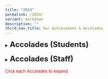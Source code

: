 ```yaml
---
title: "2024"
permalink: /2024/
variant: markdown
description: ""
third_nav_title: Our Achievement & Accolades
---
```

<details><summary><span style="font-size: 18pt;"><b>Accolades (Students)</b></span></summary>
<h5>2024 Singapore Primary Science Olympiad</h5>
<span style="font-size: 10pt;">
<span style="color:blue;">•</span><b>Merit (Individual)</b><br>
-Arissa Low En Ling – 5 Diligence<br>
-Edward Widjaya – 5 Diligence<br>
-Lee Shao Hong Ethan – 5 Diligence<br>
-Lee Shu En – 5 Diligence<br>
-Zeng Shuhui Zofia – 5 Diligence<br>
-Zhang Jianran – 5 Diligence<br>
-Liu Yi – 5 Respect<br>
-Loh Yong Rui – 5 Respect<br>
-Xu Xiuhan – 5 Respect<br>
-Zhou Yunjia – 5 Respect<br>
<span style="color:blue;">•</span><b>Silver (Individual)</b><br>
Chong Yi Yan – 5 Respect<br>
Zhang Zicheng – 5 Respect<br>
<span style="color:blue;">•</span><b>Gold (Individual)</b><br>
-Pradyun Janakiraman – 5 Respect</span><br>
<h5>(e)-Rama Dikir Barat Competition organised by the Singapore Dikir Barat Federation &amp; Malay Language Council, Singapore</h5>
<span style="font-size: 10pt;">
<span style="color:blue;">•</span><b>Awarded 2nd place in the Awak-Awak Challenge </b><br>
<i>Click <a style="text-decoration: none" href="https://www.lakesidepri.moe.edu.sg/erama-dikir-barat-competition/">here</a> to learn more about our achievements</i></span><br>
	
<h5>2024 Campus Super Reading Star Competition by Committee to Promote Chinese Language Learning (CPCLL)</h5>
<span style="font-size: 10pt;">
<span style="color:blue;">•</span><b>Excellence Award</b><br>
-Wu Jiajing - 1 Integrity<br>
<i>Click <a style="text-decoration: none" href="https://www.lakesidepri.moe.edu.sg/campus-super-reading-star-competition/">here</a> to learn more about our achievements</i></span><br>
	
<h5>Bharathiyar Vizha 2024 Literacy Competition</h5>
<span style="font-size: 10pt;">
<span style="color:blue;">•</span><b>Motivational trophy &amp; Certificate</b><br>
-Shanmugam Anbarasi - 1 Respect<br>
-Ilamurugu Subramanian Saidhakshin - 5 Respect<br>
-Pradyun Janakiraman - 5 Respect</span><br>
	
<h5>Orienteering Competition (Scouts)</h5>
<span style="font-size: 10pt;">
<span style="color:blue;">•</span><b>Gold Award - Area</b><br>
-Mohamad Roskhairunnas Bin Mohamad Roskamil - 6B<br>
-Nur Fitri Ariana Binte Bunyamin - 6A<br>
-Tan Shao Zhe, Ethan - 5 Respect<br>
-Adam Rizqi Bin Eddy Aizai - 4G</span><br>
	
<h5>Campcraft Competition (Scouts)</h5>
<span style="font-size: 10pt;">
<span style="color:blue;">•</span><b>Gold Award - Area</b><br>
-Heng Ming Hao - 6E<br>
-Muhammad Raug Bin Mohamed Rezal - 6D<br>
-Tan Hong Rui, Jayden - 5 Respect<br>
-Kalishwaran Raam Gyankailash - 5 Integrity</span><br>
	
<h5>KOM Competition (Knowledge of Movement) (Scouts)</h5>
<span style="font-size: 10pt;">
<span style="color:blue;">•</span><b>First - Area</b><br>
-Mohamad Roskhairunnas Bin Mohamad Roskamil - 6B<br>
-Tan Wan Rui Abby - 6B<br>
-Kaliswaran Raam Gyankailash - 5 Integrity<br>
-Ding Wan Xin - 4F<br><br>
<span style="color:blue;">•</span><b>First - Area</b><br>
-Nur Fitri Ariana Binte Bunyamin - 6A<br>
-Lee Yun Yun, Samantha - 6D<br>
-Muhammad Firdhaus Bin Ummor - 4D<br>
-Chew Wen Yi Nora - 4B</span><br>
	
<h5>West Area Cub Scout Leadership Camp (CSLC) (Scouts)</h5>
<span style="font-size: 10pt;">
<span style="color:blue;">•</span><b>Best Sixer</b><br>
-Nur Insyirah Binte Norkhisham - 4B</span><br>
	
<h5>Pei Hwa Hackathon 2024 (Infocomm Club)</h5>
<span style="font-size: 10pt;">
<span style="color:blue;">•</span><b>Certificate of Participation</b><br>
-Logan Pang Ding Jun - 4D<br>
-Caleb G Knight Bennet - 4F<br>
-Benjamin Theo Gultom - 4G<br>
-Kevin Yong Kai Wen - 4Gy</span><br>
	
<h5>National School Games</h5>
<table style="border: 1px solid rgb(42, 42, 42); width: 773px;"><tbody>
<tr>
<td width="208" style="padding: 8px; text-align: center; border: 1px solid rgb(42, 42, 42);"><b>Event</b></td>
<td width="208" style="padding: 8px; text-align: center; border: 1px solid rgb(42, 42, 42);"><b>Division</b></td>
<td width="208" style="padding: 8px; text-align: center; border: 1px solid rgb(42, 42, 42);"><b>Position</b></td></tr>
	
<tr>
<td rowspan="4" width="208" style="padding: 8px; text-align: center; vertical-align: middle; border: 1px solid rgb(42, 42, 42);">Volleyball</td>
<td width="208" style="padding: 8px; text-align: center; border: 1px solid rgb(42, 42, 42);">Seniors Girls</td>
<td width="208" style="padding: 8px; text-align: center; border: 1px solid rgb(42, 42, 42);">8th place - League 1</td></tr>
<tr>
<td width="208" style="padding: 8px; text-align: center; border: 1px solid rgb(42, 42, 42);">Seniors Boys</td>
<td width="208" style="padding: 8px; text-align: center; border: 1px solid rgb(42, 42, 42);">6th place - League 2</td></tr>
<tr>
<td width="208" style="padding: 8px; text-align: center; border: 1px solid rgb(42, 42, 42);">Juniors Girls</td>
<td width="208" style="padding: 8px; text-align: center; border: 1px solid rgb(42, 42, 42);">4th place - Tier 2</td></tr>
<tr>
<td width="208" style="padding: 8px; text-align: center; border: 1px solid rgb(42, 42, 42);">Juniors Boys</td>
<td width="208" style="padding: 8px; text-align: center; border: 1px solid rgb(42, 42, 42);">5th place - Tier 2</td></tr>
	
<tr>
<td rowspan="2" width="208" style="padding: 8px; text-align: center; vertical-align: middle; border: 1px solid rgb(42, 42, 42);">Rope Skipping</td>
<td rowspan="2" width="208" style="padding: 8px; text-align: center; vertical-align: middle; border: 1px solid rgb(42, 42, 42);">Seniors Boys</td>
<td width="208" style="padding: 8px; text-align: center; border: 1px solid rgb(42, 42, 42);"><span style="font-size: 10pt;"><span style="color:blue;">•</span>2nd Position - Individual Double Under<br>
-Teo Zi Yang, Xalan - 6D<br>
<span style="color:blue;">•</span>7th Position - Individual Double Under<br>
-Chua Zhen Wei - 6C</span></td></tr>
<tr>
<td width="208" style="padding: 8px; text-align: center; border: 1px solid rgb(42, 42, 42);">4th place - Speed Relay</td></tr>
	
<tr>
<td width="208" style="padding: 8px; text-align: center; vertical-align: middle; border: 1px solid rgb(42, 42, 42);">Football</td>
<td width="208" style="padding: 8px; text-align: center; vertical-align: middle; border: 1px solid rgb(42, 42, 42);">Seniors Boys</td>
<td width="208" style="padding: 8px; text-align: center; border: 1px solid rgb(42, 42, 42);">5th place - League 4 Quarterfinal Round</td></tr>
	
<tr>
<td rowspan="2" width="208" style="padding: 8px; text-align: center; vertical-align: middle; border: 1px solid rgb(42, 42, 42);">Wushu</td>
<td width="208" style="padding: 8px; text-align: center; vertical-align: middle; border: 1px solid rgb(42, 42, 42);">Seniors Boys</td>
<td width="208" style="padding: 8px; text-align: center; border: 1px solid rgb(42, 42, 42);"><span style="font-size: 10pt;">
<span style="color:blue;">•</span>5th place - 5 Duan Broadsword<br>
<span style="color:blue;">•</span>5th place - 4 Duan Cudgel<br>
-Loh Yong Jie - 6F</span></td></tr>
<tr>
<td width="208" style="padding: 8px; text-align: center; vertical-align: middle; border: 1px solid rgb(42, 42, 42);">Juniors Boys</td>
<td width="208" style="padding: 8px; text-align: center; border: 1px solid rgb(42, 42, 42);"><span style="font-size: 10pt;">
<span style="color:blue;">•</span>3rd place - 24 Style Taijiquan<br>
<span style="color:blue;">•</span>1st place - 42 Style Taijijian<br>
<span style="color:blue;">•</span>2nd place - 1st International Spear<br>
-Charlayne Chiang - 5 Responsibility</span></td></tr>
	
<tr>
<td width="208" style="padding: 8px; text-align: center; vertical-align: middle; border: 1px solid rgb(42, 42, 42);">Taekwondo</td>
<td width="208" style="padding: 8px; text-align: center; vertical-align: middle; border: 1px solid rgb(42, 42, 42);">Juniors Girls</td>
<td width="208" style="padding: 8px; text-align: center; border: 1px solid rgb(42, 42, 42);"><span style="font-size: 10pt;">
<span style="color:blue;">•</span>5th place - Poomsae Individual Red 1<br>
-Lam Shi Yuan Guliana Star - 4G</span></td></tr>
	
<tr>
<td width="208" style="padding: 8px; text-align: center; vertical-align: middle; border: 1px solid rgb(42, 42, 42);">Gymnastics</td>
<td width="208" style="padding: 8px; text-align: center; vertical-align: middle; border: 1px solid rgb(42, 42, 42);">Seniors Girls</td>
<td width="208" style="padding: 8px; text-align: center; border: 1px solid rgb(42, 42, 42);"><span style="font-size: 10pt;">
<span style="color:blue;">•</span>Bronze (5th place) - Balance Beam<br>
<span style="color:blue;">•</span>Bronze (6th place) - Floor Exercise<br>
-Blossom Ling - 5 Respect</span></td></tr>
	
<tr>
<td rowspan="4" width="208" style="padding: 8px; text-align: center; vertical-align: middle; border: 1px solid rgb(42, 42, 42);">Shuqun Orienteering Race</td>
<td width="208" style="padding: 8px; text-align: center; vertical-align: middle; border: 1px solid rgb(42, 42, 42);">Seniors Girls</td>
<td width="208" style="padding: 8px; text-align: center; border: 1px solid rgb(42, 42, 42);"><span style="font-size: 10pt;">
<span style="color:blue;">•</span>1st place<br>
-Lim Ree Yee - 6F<br>
-Lim Xuan Xuan Doris - 5 Confidence</span></td></tr>
<tr>
<td width="208" style="padding: 8px; text-align: center; vertical-align: middle; border: 1px solid rgb(42, 42, 42);">Juniors Girls</td>
<td width="208" style="padding: 8px; text-align: center; border: 1px solid rgb(42, 42, 42);"><span style="font-size: 10pt;">
<span style="color:blue;">•</span>5th place<br>
-Crystal Angel Francis Xavier  - 4E<br>
-Caylin Wong Yu Yarn - 3 Perseverance</span></td></tr>
<tr>
<td width="208" style="padding: 8px; text-align: center; vertical-align: middle; border: 1px solid rgb(42, 42, 42);">Seniors Boys</td>
<td width="208" style="padding: 8px; text-align: center; border: 1px solid rgb(42, 42, 42);"><span style="font-size: 10pt;">
<span style="color:blue;">•</span>1st place<br>
-Callum Wong Joon Thang - 6F<br>
-Gareth Chua Shao Feng - 5 Responsibility<br>
<span style="color:blue;">•</span>2nd place<br>
-Loh Yong Rui - 5 Respect<br>
-Ryan Yang Kai Le - 5 Diligence</span></td></tr>
<tr>
<td width="208" style="padding: 8px; text-align: center; vertical-align: middle; border: 1px solid rgb(42, 42, 42);">Juniors Boys</td>
<td width="208" style="padding: 8px; text-align: center; border: 1px solid rgb(42, 42, 42);"><span style="font-size: 10pt;">
<span style="color:blue;">•</span>3rd place<br>
-Leong Hao Ming Lucas - 4C<br>
-Yang Jun Jie - 4B</span></td></tr>
	
<tr>
<td width="208" style="padding: 8px; text-align: center; vertical-align: middle; border: 1px solid rgb(42, 42, 42);">Sailing</td>
<td width="208" style="padding: 8px; text-align: center; vertical-align: middle; border: 1px solid rgb(42, 42, 42);">Seniors Boys</td>
<td width="208" style="padding: 8px; text-align: center; border: 1px solid rgb(42, 42, 42);"><span style="font-size: 10pt;">
<span style="color:blue;">•</span>18th place<br>
-Callum Wong Joon Thang - 6F</span></td></tr>
	
</tbody></table>
	
<h5>Malay Language TeeVers Competition (Pertandingan TeeVers)</h5>
<span style="font-size: 10pt;">
<span style="color:blue;">•</span><b>2nd place - Primary category</b><br>
-Halyza Arabelle Thomas - 5 Diligence<br>
-Eizz Fazwafiy Bin Muhammad Fazli - 5 Diligence<br><br>
<i>Click <a style="text-decoration: none" href="https://www.lakesidepri.moe.edu.sg/malay-language-teevers-competition-pertandingan-teevers/">here</a> to learn more about our achievements</i></span><br>
	
<h5>'Our Mother Tongues as Living Languages' – MTLS Challenge 2024</h5>
<span style="font-size: 10pt;">
<span style="color:blue;">•</span><b>Selected as one of this year's winning entries - Primary category</b><br>
-Senthil Kumar Jeevitha - 3 Perseverance<br>
-Hanna Nayra Maryssa Binte Muhammad Razif Ariff - 3 Diligence<br>
-Shayaan Haqqi Bin Shafiq - 3 Diligence<br>
-Hirva Charan - 3 Respect<br>
-Chai Chang Sheng - 3 Perseverance<br>
-Lin Xin Yang- 3 Perseverance<br>
-Kwan Zeon Jyu Kingsley - 3 Perseverance</span><br>
	
<h5>Our Schools, Our Stories’ 2024 Photo &amp; Video Contest</h5>
<span style="font-size: 10pt;">
<span style="color:blue;">•</span><b>Honourable Mention - Junior category (World of Possibilities theme):</b><br>
-Wong Lik Shun Max - 5 Diligence<br>
-Pranavika Nehru - 5 Perseverance<br>
-Leong Rui Zhe - 5 Respect</span><br>
	
<h5>National Creative Poem Writing Competition (Chinese Language)</h5>
<span style="font-size: 10pt;">
<span style="color:blue;">•</span><b>Distinction Award:</b><br>
-Qin ZiXuan Victor - 4F<br>
-Tan Jing Zhong Eldred - 4G<br>
-Yong Yi Lu - 6E</span><br>
	
<h5>28th National Primary Schools cum 15th Singapore-Malaysia-Brunei On-The-Spot Chinese Creative Essay Writing Competition</h5>
<span style="font-size: 10pt;">
<span style="color:blue;">•</span><b>Distinction Award:</b><br>
-Chong Qi Yan - 5 Respect</span><br>

<h5>ML Teevers Competition (Pertandingan Teevers)</h5>
<span style="font-size: 10pt;">
<span style="color:blue;">•</span><b>2nd place in the Primary Category:</b><br>
-Eizz Fazwafiy Bin Muhammad Fazli - 5 Diligence<br>
-Halyza Arabelle Thomas - 5 Diligence</span><br>
	
<h5>Visual Spatial Mathlympics 2024 </h5>
<span style="font-size: 10pt;">
<span style="color:blue;">•</span><b>Bronze (individual):</b><br>
-Emily Ng Min Qi - 6E <br>
-Jocelyn Lau Bee Yee - 6E <br>
-Lim Ming You - 6F <br>
-Quek Su En, Adalia - 6F<br>
<span style="color:blue;">•</span><b>Silver (individual):</b><br> 
-Feng Yanbo - 6F</span><br>
	
<h5>7th National Text Recital Competition</h5>
<span style="font-size: 10pt;">
	<span style="color:blue;">•</span><b>Silver Award (Group):</b><br>
-Shao Qingxi - 3 Respect<br>
-Emma See Xi Ern - 3 Perseverance<br>
-Lin Xin Yang - 3 Perseverance<br>
<span style="color:blue;">•</span><b>Bronze Awards (Group):</b><br> 
-Huan Zizhou - 4F<br>
-Tan Jing Zhong Eldred - 4G</span><br>
	
<h5>Singapore Youth Festival (SYF)</h5>
<table style="border: 1px solid rgb(42, 42, 42); width: 773px;"><tbody>
<tr>
<td width="208" style="padding: 8px; text-align: center; border: 1px solid rgb(42, 42, 42);"><b>Synopsis</b></td>
<td width="208" style="padding: 8px; text-align: center; border: 1px solid rgb(42, 42, 42);"><b>SYF AP Event</b></td>
<td width="208" class="" style="padding: 8px; text-align: center; border: 1px solid rgb(42, 42, 42);"><b>Results</b></td></tr>
<tr>
<td rowspan="7" width="208" style="padding: 8px; text-align: center; vertical-align: middle; border: 1px solid rgb(42, 42, 42);">The Singapore Youth Festival (SYF) is an annual event organised by the Arts
Education Branch, Ministry of Education that celebrates the vitality of our youth and diverse talents in arts. This year the school took charge in the SYF Arts Presentation (AP) to make a positive difference to themselves and their peers in developing character and 21st century competencies through the arts. </td>
<td width="208" style="padding: 8px; text-align: center; border: 1px solid rgb(42, 42, 42);">Guzheng Ensemble</td>
<td width="208" class="" style="padding: 8px; text-align: center; border: 1px solid rgb(42, 42, 42);">Distinction</td></tr>
<tr>
<td width="208" style="padding: 8px; text-align: center; border: 1px solid rgb(42, 42, 42);">Harmonica Ensemble</td>
<td width="208" style="padding: 8px; text-align: center; border: 1px solid rgb(42, 42, 42);">Accomplishment</td></tr>
<tr>
<td width="208" style="padding: 8px; text-align: center; border: 1px solid rgb(42, 42, 42);">Concert Band</td>
<td width="208" style="padding: 8px; text-align: center; border: 1px solid rgb(42, 42, 42);">Commendation</td></tr>
<tr>
<td width="208" style="padding: 8px; text-align: center; border: 1px solid rgb(42, 42, 42);">Indian Dance</td>
<td width="208" style="padding: 8px; text-align: center; border: 1px solid rgb(42, 42, 42);">Accomplishment</td></tr>
<tr>
<td width="208" style="padding: 8px; text-align: center; border: 1px solid rgb(42, 42, 42);">Malay Dance</td>
<td width="208" style="padding: 8px; text-align: center; border: 1px solid rgb(42, 42, 42);">Accomplishment</td></tr>	
<tr>
<td width="208" style="padding: 8px; text-align: center; border: 1px solid rgb(42, 42, 42);">Choir</td>
<td width="208" style="padding: 8px; text-align: center; border: 1px solid rgb(42, 42, 42);">Distinction</td></tr>	
<tr>
<td width="208" style="padding: 8px; text-align: center; border: 1px solid rgb(42, 42, 42);">Chinese Dance</td>
<td width="208" style="padding: 8px; text-align: center; border: 1px solid rgb(42, 42, 42);">Accomplishment</td></tr>	
</tbody></table>



</details>
<br>
<details><summary><span style="font-size: 18pt;"><b>Accolades (Staff)</b></span></summary>
<h5>MOE Service Excellence Award (MSEA) 2024 Winners</h5>
<span style="font-size: 10pt;">
The MSEA recognises MOE staff who are passionate in their service delivery, consistently serve internal and external customers with C.A.R.E. (Courtesy, Accessibility, Responsiveness and Effectiveness), and inspire their colleagues to do likewise.<br>
<span style="color:blue;">•</span> <b>Gold Award:</b><br>
-Ms Isabel Teo<br>
-Mdm Ma Danni<br>
-Mdm Vijayalaskshmi Sasikumar<br>
-Mdm Leo Mei Ling<br>
-Mr Balvinder Singh<br>
-Mdm Nur Mazuin Bte Ab Hamid<br>
-Mrs Eileen Seet<br>
-Mrs Kelly Leung<br>
-Mdm Lin Lan<br>
<span style="color:blue;">•</span> <b>Silver Award:</b><br>
-Mrs Ain Lager<br>
-Mrs Angeline Tang<br>
-Mrs Charmaine Tan<br>
-Mdm Ling Chin Chin<br>
-Ms Eugenia Lim<br>
-Mrs Hazel Francis<br>
-Ms Lim Hsiao Qing<br>
-Mdm Linda Lee<br>
-Mdm Noornisha Bte Meera Sahib<br>
-Mdm Nurwani Bte Yacob<br>
-Mrs Padmawathy Vijay<br>
-Mr Roslan Bin Sa’ad<br>
-Mdm Samsinar bte Mohamad<br>
-Mr Li Shifang<br>
-Ms Siti Robita Bte Ahmad Asrori<br>
-Mdm Tjhaij Kim Nyoen <br></span>
	
<h5>MOE Outstanding Innovator Award 2024</h5>
<span style="font-size: 10pt;">
This award recognises individuals who have been key influences of innovation in their workplaces or beyond.<br>
-Mrs Yeo-Lim May Hua <br></span>

<h5>Listening Educator for Advancement and Progress (LEAP) Award 2024</h5>
<span style="font-size: 10pt;">
The LEAP Award recognises teachers who have shown extraordinary and sustained efforts towards nurturing students and contributing to their holistic growth.<br>
<span style="color:blue;">•</span> <b>Certificate of Commendation</b><br>
-Mdm Ho Siew Ling<br>
-Ms Lim Hsiao Qing<br></span>

<h5>Outstanding Youth in Education Award (OYEA) 2024</h5>
<span style="font-size: 10pt;">
The OYEA recognises and honours the achievements of young educators who have shown admirable passion for teaching, and commitment to inspiring and nurturing their students.<br>
<span style="color:blue;">•</span> <b>Nominated Teachers</b><br>
-Ms Cha Yoo Jin<br>
-Ms Lim Hsiao Qing<br>
-Ms Eugenia Lim Yun Rui<br>
-Ms Ma Danni
-Ms Ng Min Yi<br>
-Mdm Noornisha Bte Meera Sahib<br>
-Mdm Quay Lay Nah<br>
-Mr Zhao Zhiyong<br>
-Mr Koh Yong Keong<br></span>

<h5>President's Award for Teachers (PAT)</h5>
<span style="font-size: 10pt;">
The PAT gives national recognition to the critical role that teachers play in moulding the future of our nation. It pays tribute to excellent teachers who, through words and deeds, inspire both their students and peers.<br>
<span style="color:blue;">•</span> <b>Nominated Teachers</b><br>
-Mrs Yeo-Lim May Hua<br>
-Mrs Charmaine Tan<br>
-Mdm Ling Chin Chin<br>
-Mdm Low Tan Hung<br>
-Mdm Nadiah Bte Sa'ad<br>
-Ms Ng Min Yi<br>
-Mdm Noraida Bte Daud<br>
-Mdm Quay Lay Nah<br>
-Mr Safarudin B Mustafa<br>
-Mr Zhao Zhiyong<br></span>

<h5>MOE Academy Awards for Professional Development 2024</h5>
<span style="font-size: 10pt;">
The Academy Awards recognise and affirm the efforts of officers in the education service and partners in education for their contributions to the professional development of the teaching fraternity.<br>
<span style="color:blue;">•</span> <b>Innovator Award</b><br>
-Ms. Elaine Jee<br>
<i>Click <a style="text-decoration: none" href="https://www.lakesidepri.moe.edu.sg/moe-academy-awards-for-professional-development-2024/">here</a> to learn more about our achievements</i></span><br>	
	
<h5>Distinguished Service Awards &amp; Singapore Scout Foundation Awards 2024</h5>
<span style="font-size: 10pt;">
These awards are given to Adult Leaders and Individuals who have made significant contributions and long-term service to the Scout Movement in Singapore.<br>
<span style="color:blue;">•</span> <b>Chief Scout’s Commendation Award 2024</b><br>
-Mdm Ho Siew Ling Katherine<br></span>
	
<h5>National Day Awards 2024</h5>
<span style="font-size: 10pt;">
The Singapore National Day Awards recognise various forms of merit and service to Singapore.<br>
<span style="color:blue;">•</span> <b>Commendation Medal</b><br>
-Mrs Kimberly Walker<br></span>
<span style="font-size: 10pt;">
<span style="color:blue;">•</span> <b>Long Service Medal</b><br>
-Mrs Karen Selvarajan<br>
-Mrs Susan Kwan<br>
-Mr Safarudin Bin Mustafa<br>
-Mdm Loh Foong Leng<br>
-Ms Tan Hui Ping<br></span>
	
<h5>Public Sector Transformation Awards 2024</h5>
<span style="font-size: 10pt;">
The Public Sector Transformation (PST) Awards is a Whole-of-Government pinnacle platform to recognise and reward public officers and agencies for displaying excellence in their work and organisational practices.<br>
<span style="color:blue;">•</span> <b>Exemplary Innovator Award</b><br>
-Mr Chan Kok Hong<br></span>
<h5>MOE Long Service Awards 2024</h5>
<span style="font-size: 10pt;">
<span style="color:blue;">•</span> <b>5 Years MOE Long Service Award:</b><br>
- Mdm Callie Yu<br>
<span style="color:blue;">•</span> <b>10 Years MOE Long Service Award:</b><br>
- Ms Eugenia Lim<br>
- Mr Zhao Zhiyong<br>
<span style="color:blue;">•</span> <b>15 Years MOE Long Service Award:</b><br>
- Mdm Junianah Binte Shamsudin<br>
- Mrs Charmaine Tan<br>
- Mr Roszaimy Bin Roslan<br>
- Mdm Norsuhana Bte Em<br>
- Mr Nur Muhammad Bin Abdul Rahman<br>
- Mrs Angie Chng<br>
- Mrs Kimberly Walker<br>
- Ms Chua Leng Leng<br>
<span style="color:blue;">•</span> <b>20 Years MOE Long Service Award:</b><br>
- Mdm Lara De Souza-Ang<br>
- Mdm Noor Faieza Binte Noordin<br>
- Mdm Nurwani Bte Yacob<br>
- Ms Winnie Soo<br>
- Ms Noor Hairozan Bte Jumaat<br>
- Mrs Lim Siew Pei<br>
- Mdm  Padmawathy D/O Vellusamy<br>
- Mrs Casren Aw<br>
- Mdm Shahidah Bte Md Fadzillah<br>
<span style="color:blue;">•</span> <b>25 Years MOE Long Service Award:</b><br>
- Mr Safarudin B Mustafa<br>
- Mr Roslan B Sa’Ad<br>
- Mrs Eileen Seet<br>
<span style="color:blue;">•</span> <b>30 Years MOE Long Service Award:</b><br>
- Mdm Sally Heng<br>
- Mrs Rina Liang<br>
<span style="color:blue;">•</span> <b>35 Years MOE Long Service Award:</b><br>
- Mr Mohamed Khir Bin Mohd Sapuan<br></span>

	
</details>
<br><span style="font-size: 10pt;color:red;">Click each Accolades to expand</span>